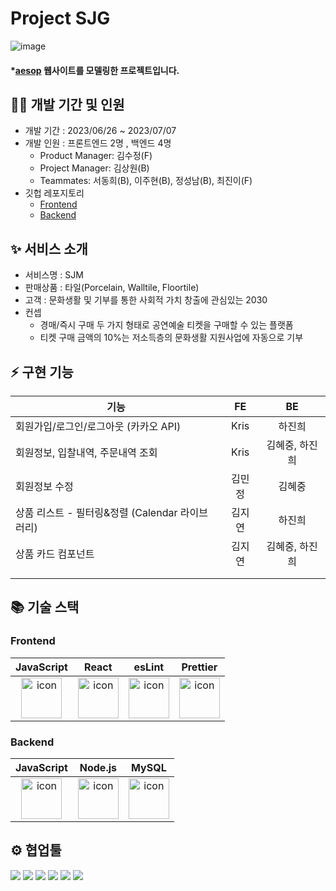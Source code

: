 # Project SJG
![image](https://github.com/wecode-bootcamp-korea/47-1st-SujeongGwa-backend/assets/131442242/5566dafb-5223-4c4a-8d16-0d37cef2aab9)



#### \*[aesop](https://www.aesop.com/kr/) 웹사이트를 모델링한 프로젝트입니다.

## 🧚‍♂️ 개발 기간 및 인원

- 개발 기간 : 2023/06/26 ~ 2023/07/07
- 개발 인원 : 프론트엔드 2명 , 백엔드 4명
  - Product Manager: 김수정(F)
  - Project Manager: 김상원(B)
  - Teammates: 서동희(B), 이주현(B), 정성남(B), 최진이(F)  
- 깃헙 레포지토리
  - [Frontend](https://github.com/wecode-bootcamp-korea/47-1st-SujeongGwa-frontend)
  - [Backend](https://github.com/wecode-bootcamp-korea/47-1st-SujeongGwa-backend)


## ✨ 서비스 소개
- 서비스명 : SJM
- 판매상품 : 타일(Porcelain, Walltile, Floortile)
- 고객 : 문화생활 및 기부를 통한 사회적 가치 창출에 관심있는 2030
- 컨셉
	- 경매/즉시 구매 두 가지 형태로 공연예술 티켓을 구매할 수 있는 플랫폼
	- 티켓 구매 금액의 10%는 저소득층의 문화생활 지원사업에 자동으로 기부


## ⚡️ 구현 기능
|기능|FE|BE|
|---|:---:|:---:|
|회원가입/로그인/로그아웃 (카카오 API)|Kris|하진희| 
|회원정보, 입찰내역, 주문내역 조회|Kris|김혜중, 하진희|
|회원정보 수정|김민정|김혜중|  
|상품 리스트 - 필터링&정렬 (Calendar 라이브러리)|김지연|하진희| 
|상품 카드 컴포넌트|김지연|김혜중, 하진희| 
||
||

## 📚 기술 스택


### Frontend
|JavaScript|React|esLint|Prettier|
|:---:|:---:|:---:|:---:
| <img src="https://techstack-generator.vercel.app/js-icon.svg" alt="icon" width="65" height="65" /> | <img src="https://techstack-generator.vercel.app/react-icon.svg" alt="icon" width="65" height="65" /> | <img src="https://techstack-generator.vercel.app/eslint-icon.svg" alt="icon" width="65" height="65" /> | <img src="https://techstack-generator.vercel.app/prettier-icon.svg" alt="icon" width="65" height="65" /> |

### Backend

|JavaScript|Node.js|MySQL|
|:---:|:---:|:---:|
| <img src="https://techstack-generator.vercel.app/js-icon.svg" alt="icon" width="65" height="65" /> | <img src="https://techstack-generator.vercel.app/nginx-icon.svg" alt="icon" width="65" height="65" /> | <img src="https://techstack-generator.vercel.app/mysql-icon.svg" alt="icon" width="65" height="65" /> </div> |


## ⚙️ 협업툴

<div>
<img src="https://img.shields.io/badge/Git-F05032?style=flat&logo=Git&logoColor=white"/>
<img src="https://img.shields.io/badge/GitHub-181717?style=flat&logo=GitHub&logoColor=white"/>
<img src="https://img.shields.io/badge/Slack-4A154B?style=flat&logo=Slack&logoColor=white"/>
<img src="https://img.shields.io/badge/Trello-0052CC?style=flat&logo=Trello&logoColor=white"/>
<img src="https://img.shields.io/badge/Notion-000000?style=flat&logo=Notion&logoColor=white"/>
<img src="https://img.shields.io/badge/VSCode-007ACC?style=flat&logo=Visual Studio Code&logoColor=white"/>
</div>
